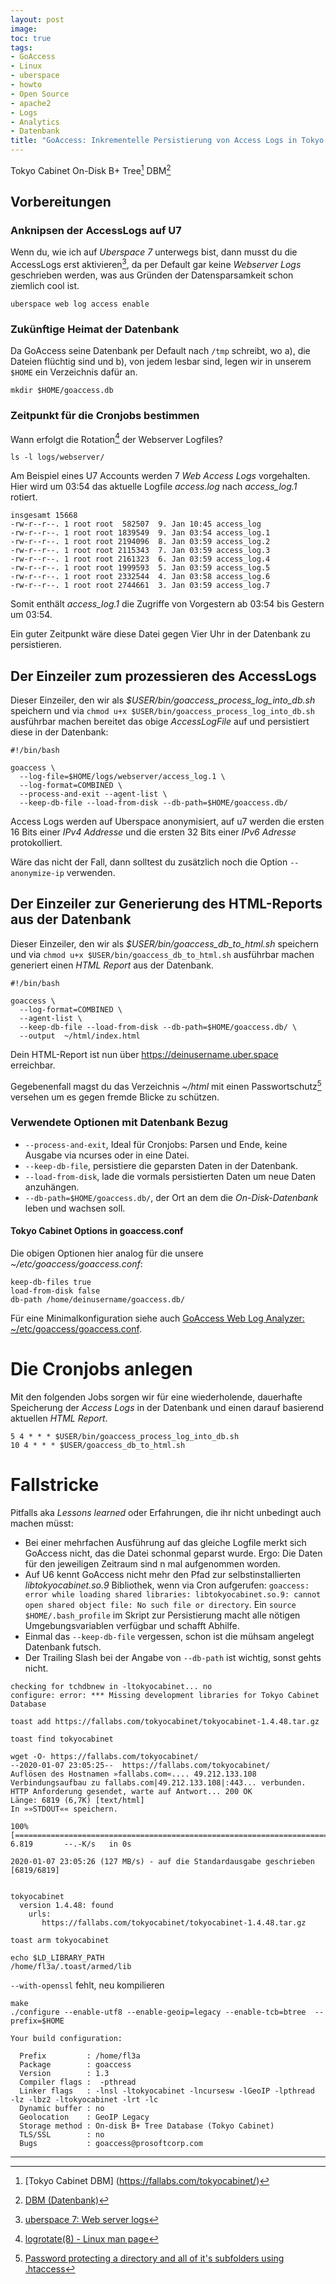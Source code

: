 ```yaml
---
layout: post
image:
toc: true
tags:
- GoAccess
- Linux
- uberspace
- howto
- Open Source
- apache2
- Logs
- Analytics
- Datenbank 
title: "GoAccess: Inkrementelle Persistierung von Access Logs in Tokyo Cabinet Datenbank"
---
```

Tokyo Cabinet On-Disk B+ Tree[^tcb] DBM[^dbm]
<!--break-->
## Vorbereitungen

### Anknipsen der AccessLogs auf U7

Wenn du, wie ich auf *Uberspace 7* unterwegs bist, 
dann musst du die AccessLogs erst aktivieren[^u7logs], 
da per Default gar keine *Webserver Logs* geschrieben werden,
was aus Gründen der Datensparsamkeit schon ziemlich cool ist.

```
uberspace web log access enable
```

### Zukünftige Heimat der Datenbank

Da GoAccess seine Datenbank per Default nach `/tmp` schreibt, 
wo a), die Dateien flüchtig sind 
und b), von jedem lesbar sind, 
legen wir in unserem `$HOME` ein Verzeichnis dafür an.

```
mkdir $HOME/goaccess.db
```

### Zeitpunkt für die Cronjobs bestimmen

Wann erfolgt die Rotation[^logrotate] der Webserver Logfiles?

```
ls -l logs/webserver/
```

Am Beispiel eines U7 Accounts werden 7 _Web Access Logs_ vorgehalten. 
Hier wird um 03:54 das aktuelle Logfile _access.log_ nach _access_log.1_ rotiert.


```
insgesamt 15668
-rw-r--r--. 1 root root  582507  9. Jan 10:45 access_log
-rw-r--r--. 1 root root 1839549  9. Jan 03:54 access_log.1
-rw-r--r--. 1 root root 2194096  8. Jan 03:59 access_log.2
-rw-r--r--. 1 root root 2115343  7. Jan 03:59 access_log.3
-rw-r--r--. 1 root root 2161323  6. Jan 03:59 access_log.4
-rw-r--r--. 1 root root 1999593  5. Jan 03:59 access_log.5
-rw-r--r--. 1 root root 2332544  4. Jan 03:58 access_log.6
-rw-r--r--. 1 root root 2744661  3. Jan 03:59 access_log.7
```

Somit enthält _access_log.1_ die Zugriffe von Vorgestern ab 03:54 bis Gestern um 03:54.

Ein guter Zeitpunkt wäre diese Datei gegen Vier Uhr in der Datenbank zu persistieren.

## Der Einzeiler zum prozessieren des AccessLogs

Dieser Einzeiler, 
den wir als _$USER/bin/goaccess_process_log_into_db.sh_ speichern
und via `chmod u+x $USER/bin/goaccess_process_log_into_db.sh` ausführbar machen
bereitet das obige *AccessLogFile* auf
und persistiert diese in der Datenbank:

```
#!/bin/bash

goaccess \
  --log-file=$HOME/logs/webserver/access_log.1 \
  --log-format=COMBINED \
  --process-and-exit --agent-list \
  --keep-db-file --load-from-disk --db-path=$HOME/goaccess.db/ 
```

Access Logs werden auf Uberspace anonymisiert, 
auf u7 werden die ersten 16 Bits einer _IPv4 Addresse_ 
und die ersten 32 Bits einer _IPv6 Adresse_ protokolliert.

Wäre das nicht der Fall, 
dann solltest du zusätzlich noch die Option `--anonymize-ip` verwenden.

## Der Einzeiler zur Generierung des HTML-Reports aus der Datenbank

Dieser Einzeiler,
den wir als _$USER/bin/goaccess_db_to_html.sh_ speichern 
und via `chmod u+x $USER/bin/goaccess_db_to_html.sh` ausführbar machen
generiert einen *HTML Report* aus der Datenbank. 

```
#!/bin/bash

goaccess \
  --log-format=COMBINED \
  --agent-list \
  --keep-db-file --load-from-disk --db-path=$HOME/goaccess.db/ \
  --output  ~/html/index.html
```
Dein HTML-Report ist nun über <https://deinusername.uber.space> erreichbar.

Gegebenenfall magst du das Verzeichnis _~/html_ mit einen Passwortschutz[^htaccess] versehen
um es gegen fremde Blicke zu schützen.

### Verwendete Optionen mit Datenbank Bezug

- `--process-and-exit`, Ideal für Cronjobs: Parsen und Ende, keine Ausgabe via ncurses oder in eine Datei.
- `--keep-db-file`, persistiere die geparsten Daten in der Datenbank.
- `--load-from-disk`, lade die vormals persistierten Daten um neue Daten anzuhängen.
- `--db-path=$HOME/goaccess.db/`, der Ort an dem die _On-Disk-Datenbank_ leben und wachsen soll. 

#### Tokyo Cabinet Options in goaccess.conf

Die obigen Optionen hier analog für die unsere _~/etc/goaccess/goaccess.conf_:

```
keep-db-files true
load-from-disk false
db-path /home/deinusername/goaccess.db/
```
Für eine Minimalkonfiguration siehe auch [GoAccess Web Log Analyzer: ~/etc/goaccess/goaccess.conf](/2019/05/02/goaccess-auf-uberspace.html#etcgoaccessgoaccessconf).

# Die Cronjobs anlegen

Mit den folgenden Jobs sorgen wir für eine wiederholende, 
dauerhafte Speicherung der _Access Logs_ in der Datenbank 
und einen darauf basierend aktuellen _HTML Report_.

```
5 4 * * * $USER/bin/goaccess_process_log_into_db.sh
10 4 * * * $USER/goaccess_db_to_html.sh
```
# Fallstricke

Pitfalls aka _Lessons learned_ oder Erfahrungen, die ihr nicht unbedingt auch machen müsst: 
- Bei einer mehrfachen Ausführung auf das gleiche Logfile merkt sich GoAccess nicht, 
das die Datei schonmal geparst wurde. Ergo: Die Daten für den jeweiligen Zeitraum sind n mal aufgenommen worden.
- Auf U6 kennt GoAccess nicht mehr den Pfad zur selbstinstallierten _libtokyocabinet.so.9_ Bibliothek, 
 wenn via Cron aufgerufen: 
 `goaccess: error while loading shared libraries: libtokyocabinet.so.9: cannot open shared object file: No such file or directory`.
 Ein `source $HOME/.bash_profile` im Skript zur Persistierung 
 macht alle nötigen Umgebungsvariablen verfügbar und schafft Abhilfe.
- Einmal das `--keep-db-file` vergessen, schon ist die mühsam angelegt Datenbank futsch.
- Der Trailing Slash bei der Angabe von `--db-path` ist wichtig, sonst gehts nicht.


```  
checking for tchdbnew in -ltokyocabinet... no
configure: error: *** Missing development libraries for Tokyo Cabinet Database
```  
  
```  
toast add https://fallabs.com/tokyocabinet/tokyocabinet-1.4.48.tar.gz
```  

```  
toast find tokyocabinet
```  
```  
wget -O- https://fallabs.com/tokyocabinet/
--2020-01-07 23:05:25--  https://fallabs.com/tokyocabinet/
Auflösen des Hostnamen »fallabs.com«.... 49.212.133.108
Verbindungsaufbau zu fallabs.com|49.212.133.108|:443... verbunden.
HTTP Anforderung gesendet, warte auf Antwort... 200 OK
Länge: 6819 (6,7K) [text/html]
In »»STDOUT«« speichern.

100%[===================================================================================================================>] 6.819       --.-K/s   in 0s      

2020-01-07 23:05:26 (127 MB/s) - auf die Standardausgabe geschrieben [6819/6819]


tokyocabinet
  version 1.4.48: found
    urls:
       https://fallabs.com/tokyocabinet/tokyocabinet-1.4.48.tar.gz
```  


```
toast arm tokyocabinet
```


```
echo $LD_LIBRARY_PATH 
/home/fl3a/.toast/armed/lib
```

 `--with-openssl` fehlt, neu kompilieren
```
make
./configure --enable-utf8 --enable-geoip=legacy --enable-tcb=btree  --prefix=$HOME
```

```
Your build configuration:

  Prefix         : /home/fl3a
  Package        : goaccess
  Version        : 1.3
  Compiler flags :  -pthread
  Linker flags   : -lnsl -ltokyocabinet -lncursesw -lGeoIP -lpthread   -lz -lbz2 -ltokyocabinet -lrt -lc
  Dynamic buffer : no
  Geolocation    : GeoIP Legacy
  Storage method : On-disk B+ Tree Database (Tokyo Cabinet)
  TLS/SSL        : no
  Bugs           : goaccess@prosoftcorp.com
```
* * * 


[^tcb]: [Tokyo Cabinet DBM] (https://fallabs.com/tokyocabinet/)
[^dbm]: [DBM \(Datenbank\)](https://de.wikipedia.org/wiki/DBM_(Datenbank))
[^u7logs]: [uberspace 7: Web server logs](https://manual.uberspace.de/web-logs.html)
[^logrotate]: [logrotate(8) - Linux man page](https://linux.die.net/man/8/logrotate)
[^htaccess]: [Password protecting a directory and all of it's subfolders using .htaccess](https://stackoverflow.com/questions/5229656/password-protecting-a-directory-and-all-of-its-subfolders-using-htaccess)
